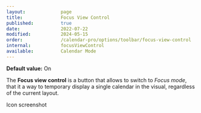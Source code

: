 ```yaml
---
layout:             page
title:              Focus View Control
published:          true
date:               2022-07-22
modified:           2024-05-15
order:              /calendar-pro/options/toolbar/focus-view-control
internal:           focusViewControl
available:          Calendar Mode
---
```

**Default value:** On

The **Focus view control** is a button that allows to switch to *Focus mode*, that it a way to temporary display a single calendar in the visual, regardless of the current layout.

<todo>Icon screenshot</todo>